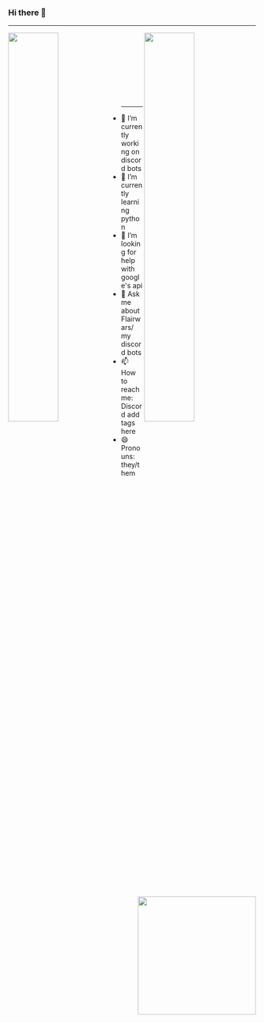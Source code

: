 ### Hi there 👋
-------

<img align="left" src="https://github-readme-stats.vercel.app/api?username=blotz&theme=dark&show_icons=true" width="45%"/>
<img align="right" src="https://github-readme-stats.vercel.app/api/top-langs/?username=blotz&layout=compact&theme=dark" width="45%"/>
<br></br><br></br><br></br><br></br>

-------

<img align= "right" width= "240" src= "https://pa1.narvii.com/6580/8098c6e9207376889eeb0532d9f5a0723c4d73f5_hq.gif"/>

- 🔭 I’m currently working on discord bots
- 🌱 I’m currently learning python
- 🤔 I’m looking for help with google's api
- 💬 Ask me about Flairwars/ my discord bots
- 📫 How to reach me: Discord add tags here
- 😄 Pronouns: they/them



<!--
- 🔭 I’m currently working on discord bots
- 🌱 I’m currently learning ...
- 👯 I’m looking to collaborate on ...
- 🤔 I’m looking for help with ...
- 💬 Ask me about ...
- 📫 How to reach me: ...
- 😄 Pronouns: they
- ⚡ Fun fact: ...
- -->
